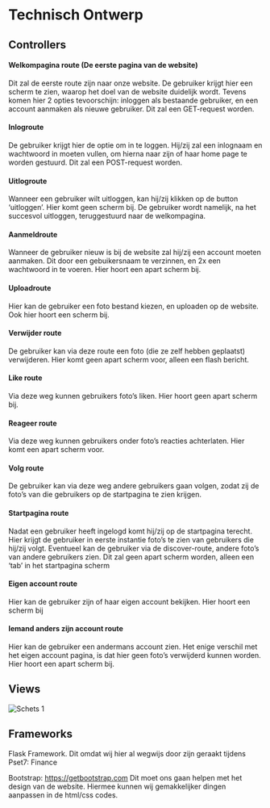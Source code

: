 # Technisch Ontwerp

## Controllers

#### Welkompagina route (De eerste pagina van de website)
Dit zal de eerste route zijn naar onze website. De gebruiker krijgt hier een scherm te zien, waarop het doel van de website duidelijk wordt. Tevens komen hier 2 opties tevoorschijn: inloggen als bestaande gebruiker, en een account aanmaken als nieuwe gebruiker.  Dit zal een GET-request worden.

#### Inlogroute
De gebruiker krijgt hier de optie om in te loggen. Hij/zij zal een inlognaam en wachtwoord in moeten vullen, om hierna naar zijn of haar home page te worden gestuurd. Dit zal een POST-request worden.

#### Uitlogroute
Wanneer een gebruiker wilt uitloggen, kan hij/zij klikken op de button ‘uitloggen’. Hier komt geen scherm bij. De gebruiker wordt namelijk, na het succesvol uitloggen, teruggestuurd naar de welkompagina.

#### Aanmeldroute
Wanneer de gebruiker nieuw is bij de website zal hij/zij een account moeten aanmaken. Dit door een gebuikersnaam te verzinnen, en 2x een wachtwoord in te voeren. Hier hoort een apart scherm bij.

#### Uploadroute
Hier kan de gebruiker een foto bestand kiezen, en uploaden op de website. Ook hier hoort een scherm bij.

#### Verwijder route

De gebruiker kan via deze route een foto (die ze zelf hebben geplaatst) verwijderen. Hier komt geen apart scherm voor, alleen een flash bericht.

#### Like route
Via deze weg kunnen gebruikers foto’s liken. Hier hoort geen apart scherm bij.

#### Reageer route
Via deze weg kunnen gebruikers onder foto’s reacties achterlaten. Hier komt een apart scherm voor.

#### Volg route
De gebruiker kan via deze weg andere gebruikers gaan volgen, zodat zij de foto’s van die gebruikers op de startpagina te zien krijgen.

#### Startpagina route
Nadat een gebruiker heeft ingelogd komt hij/zij op de startpagina terecht. Hier krijgt de gebruiker in eerste instantie foto’s te zien van gebruikers die hij/zij volgt. Eventueel kan de gebruiker via de discover-route, andere foto’s van andere gebruikers zien. Dit zal geen apart scherm worden, alleen een ‘tab’ in het startpagina scherm

#### Eigen account route
Hier kan de gebruiker zijn of haar eigen account bekijken. Hier hoort een scherm bij

#### Iemand anders zijn account route
Hier kan de gebruiker een andermans account zien. Het enige verschil met het eigen account pagina, is dat hier geen foto’s verwijderd kunnen worden. Hier hoort een apart scherm bij.

## Views
![Schets 1](https://imgur.com/a/0pBzq.jpg"Schets")
## Frameworks
Flask Framework. Dit omdat wij hier al wegwijs door zijn geraakt tijdens Pset7: Finance

Bootstrap: https://getbootstrap.com
Dit moet ons gaan helpen met het design van de website. Hiermee kunnen wij gemakkelijker dingen aanpassen in de html/css codes.
